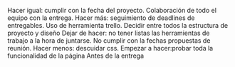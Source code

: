 Hacer igual: cumplir con la fecha del proyecto. Colaboración de todo el equipo con la entrega. 
Hacer más: seguimiento de deadlines de entregables. Uso de herramienta trello. Decidir entre todos la estructura de proyecto y diseño Dejar de hacer: no tener listas las herramientas de trabajo a la hora de juntarse. No cumplir con la fechas propuestas de reunión. 
Hacer menos: descuidar css. 
Empezar a hacer:probar toda la funcionalidad de la página Antes de la entrega

